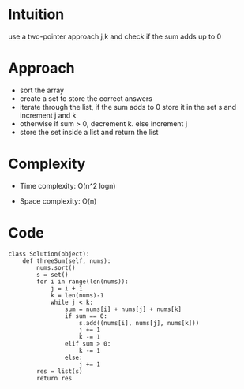 # Intuition
<!-- Describe your first thoughts on how to solve this problem. -->
use a two-pointer approach j,k and check if the sum adds up to 0

# Approach
<!-- Describe your approach to solving the problem. -->
- sort the array 
- create a set to store the correct answers 
- iterate through the list, if the sum adds to 0 store it in the set s and increment j and k
- otherwise if sum > 0, decrement k. else increment j
- store the set inside a list and return the list
# Complexity
- Time complexity: O(n^2 logn)
<!-- Add your time complexity here, e.g. $$O(n)$$ -->

- Space complexity: O(n)
<!-- Add your space complexity here, e.g. $$O(n)$$ -->

# Code
```
class Solution(object):
    def threeSum(self, nums):
        nums.sort()
        s = set()
        for i in range(len(nums)):
            j = i + 1
            k = len(nums)-1
            while j < k:
                sum = nums[i] + nums[j] + nums[k]
                if sum == 0:
                    s.add((nums[i], nums[j], nums[k]))
                    j += 1
                    k -= 1
                elif sum > 0:
                    k -= 1
                else:
                    j += 1
        res = list(s)
        return res
```